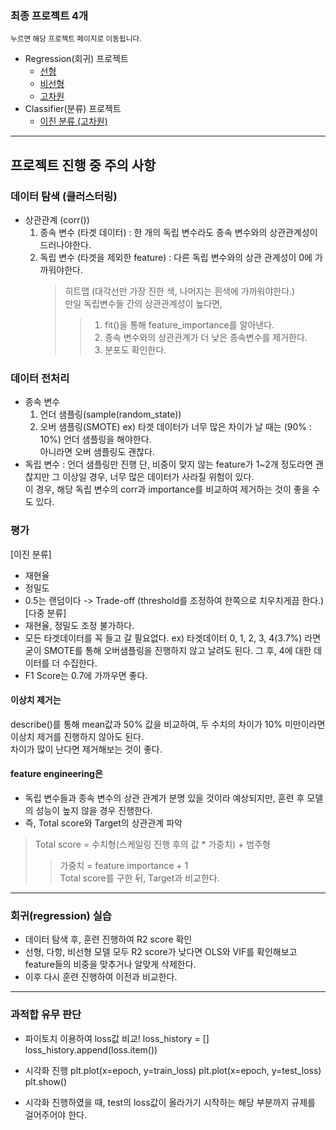 ### 최종 프로젝트 4개
<sub>누르면 해당 프로젝트 페이지로 이동됩니다.</sub>
- Regression(회귀) 프로젝트
  - <a href="https://github.com/SOYOUNGdev/project-machine_learning/wiki/Regression-Project-%E2%80%90-Linear-(Flight-price)"> 선형 </a> 
  - <a href="https://github.com/SOYOUNGdev/project-machine_learning/wiki/Nonlinear-Project-%E2%80%90-LGBMRegressor-(Real-Estate-Price)"> 비선형 </a>
  - <a href="https://github.com/SOYOUNGdev/project-machine_learning/wiki/High-Dimension-Project-%E2%80%90-PCA-(Molecular-Property)"> 고차원 </a>
- Classifier(분류) 프로젝트
  - <a href="[https://github.com/SOYOUNGdev/project-machine_learning/wiki/Fourth-Project-(Classifier-%E2%80%90-high-dimension,-logistic-regression,-LDA)](https://github.com/SOYOUNGdev/project-machine_learning/wiki/Classifier-Project-%E2%80%90-high-dimension,-logistic-regression,-LDA-(Heart-Disease))"> 이진 분류 (고차원) </a>

---
## 프로젝트 진행 중 주의 사항
### 데이터 탐색 (클러스터링)
- 상관관계 (corr())
  1. 종속 변수 (타겟 데이터)
     : 한 개의 독립 변수라도 종속 변수와의 상관관계성이 드러나야한다.
  2. 독립 변수 (타겟을 제외한 feature)
     : 다른 독립 변수와의 상관 관계성이 0에 가까워야한다.
     > 히트맵 (대각선만 가장 진한 색, 나머지는 흰색에 가까워야한다.)  
     > 만일 독립변수들 간의 상관관계성이 높다면,
     >> 1. fit()을 통해 feature_importance를 알아낸다.
     >> 2. 종속 변수와의 상관관계가 더 낮은 종속변수를 제거한다.
     >> 3. 분포도 확인한다.

### 데이터 전처리
- 종속 변수
  1. 언더 샘플링(sample(random_state))
  2. 오버 샘플링(SMOTE)
  ex) 타겟 데이터가 너무 많은 차이가 날 때는 (90% : 10%) 언더 샘플링을 해야한다.  
      아니라면 오버 샘플링도 괜찮다.
- 독립 변수
  : 언더 샘플링만 진행
  단, 비중이 맞지 않는 feature가 1~2개 정도라면 괜찮지만 그 이상일 경우, 너무 많은 데이터가 사라질 위험이 있다.  
  이 경우, 해당 독립 변수의 corr과 importance를 비교하여 제거하는 것이 좋을 수도 있다.

### 평가
[이진 분류]
- 재현율
- 정밀도
- 0.5는 랜덤이다 -> Trade-off (threshold를 조정하여 한쪽으로 치우치게끔 한다.)
[다중 분류]
- 재현율, 정밀도 조정 불가하다.
- 모든 타겟데이터를 꼭 들고 갈 필요없다.
  ex) 타겟데이터 0, 1, 2, 3, 4(3.7%) 라면 굳이 SMOTE를 통해 오버샘플링을 진행하지 않고 날려도 된다. 그 후, 4에 대한 데이터를 더 수집한다.
- F1 Score는 0.7에 가까우면 좋다.

#### 이상치 제거는
describe()를 통해 mean값과 50% 값을 비교하여, 두 수치의 차이가 10% 미만이라면 이상치 제거를 진행하지 않아도 된다.  
차이가 많이 난다면 제거해보는 것이 좋다.

#### feature engineering은
- 독립 변수들과 종속 변수의 상관 관계가 분명 있을 것이라 예상되지만, 훈련 후 모델의 성능이 높지 않을 경우 진행한다.
- 즉, Total score와 Target의 상관관계 파악
> Total score = 수치형(스케일링 진행 후의 값 * 가중치) + 범주형  
>> 가중치 = feature importance + 1  
>> Total score를 구한 뒤, Target과 비교한다.  

---
### 회귀(regression) 실습
- 데이터 탐색 후, 훈련 진행하여 R2 score 확인
- 선형, 다항, 비선형 모델 모두 R2 score가 낮다면 OLS와 VIF를 확인해보고 feature들의 비중을 맞추거나 알맞게 삭제한다.
- 이후 다시 훈련 진행하여 이전과 비교한다.

---
### 과적합 유무 판단
- 파이토치 이용하여 loss값 비교!
loss_history = []
loss_history.append(loss.item())

- 시각화 진행
plt.plot(x=epoch, y=train_loss)
plt.plot(x=epoch, y=test_loss)
plt.show()
- 시각화 진행하였을 때, test의 loss값이 올라가기 시작하는 해당 부분까지 규제를 걸어주어야 한다.

